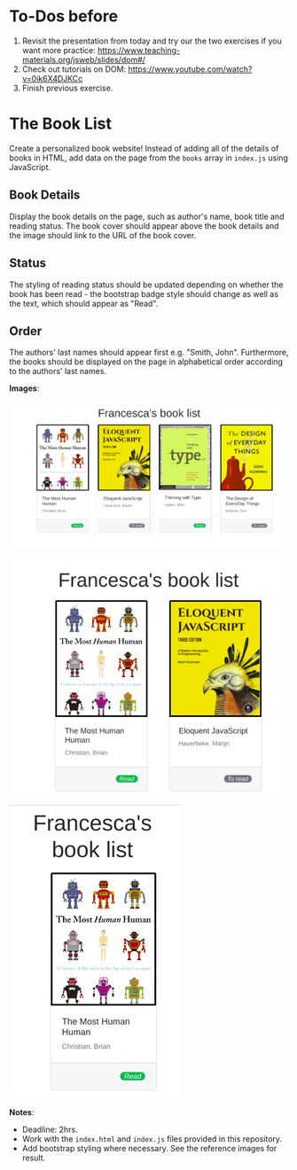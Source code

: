 # To-Dos before

1. Revisit the presentation from today and try our the two exercises if you want more practice: https://www.teaching-materials.org/jsweb/slides/dom#/
2. Check out tutorials on DOM: https://www.youtube.com/watch?v=0ik6X4DJKCc
3. Finish previous exercise.

# The Book List

Create a personalized book website! Instead of adding all of the details of books in HTML, add data on the page from the `books` array in `index.js` using JavaScript.

## Book Details

Display the book details on the page, such as author's name, book title and reading status. The book cover should appear above the book details and the image should link to the URL of the book cover.

## Status

The styling of reading status should be updated depending on whether the book has been read - the bootstrap badge style should change as well as the text, which should appear as "Read".

## Order

The authors' last names should appear first e.g. "Smith, John". Furthermore, the books should be displayed on the page in alphabetical order according to the authors' last names.

**Images**:

![alt text](assets/images/list-desktop.png "Desktop Menu")

![alt text](assets/images/list-tablet.png "Tablet Menu")

![alt text](assets/images/list-mobile.png "Mobile Menu")

**Notes**:

- Deadline: 2hrs.
- Work with the `index.html` and `index.js` files provided in this repository.
- Add bootstrap styling where necessary. See the reference images for result.
